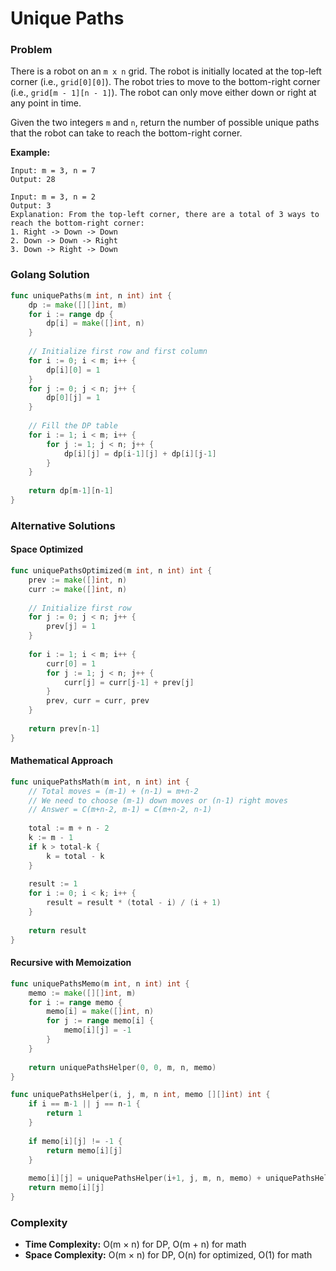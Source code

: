 # Unique Paths

### Problem
There is a robot on an `m x n` grid. The robot is initially located at the top-left corner (i.e., `grid[0][0]`). The robot tries to move to the bottom-right corner (i.e., `grid[m - 1][n - 1]`). The robot can only move either down or right at any point in time.

Given the two integers `m` and `n`, return the number of possible unique paths that the robot can take to reach the bottom-right corner.

**Example:**
```
Input: m = 3, n = 7
Output: 28

Input: m = 3, n = 2
Output: 3
Explanation: From the top-left corner, there are a total of 3 ways to reach the bottom-right corner:
1. Right -> Down -> Down
2. Down -> Down -> Right
3. Down -> Right -> Down
```

### Golang Solution

```go
func uniquePaths(m int, n int) int {
    dp := make([][]int, m)
    for i := range dp {
        dp[i] = make([]int, n)
    }
    
    // Initialize first row and first column
    for i := 0; i < m; i++ {
        dp[i][0] = 1
    }
    for j := 0; j < n; j++ {
        dp[0][j] = 1
    }
    
    // Fill the DP table
    for i := 1; i < m; i++ {
        for j := 1; j < n; j++ {
            dp[i][j] = dp[i-1][j] + dp[i][j-1]
        }
    }
    
    return dp[m-1][n-1]
}
```

### Alternative Solutions

#### **Space Optimized**
```go
func uniquePathsOptimized(m int, n int) int {
    prev := make([]int, n)
    curr := make([]int, n)
    
    // Initialize first row
    for j := 0; j < n; j++ {
        prev[j] = 1
    }
    
    for i := 1; i < m; i++ {
        curr[0] = 1
        for j := 1; j < n; j++ {
            curr[j] = curr[j-1] + prev[j]
        }
        prev, curr = curr, prev
    }
    
    return prev[n-1]
}
```

#### **Mathematical Approach**
```go
func uniquePathsMath(m int, n int) int {
    // Total moves = (m-1) + (n-1) = m+n-2
    // We need to choose (m-1) down moves or (n-1) right moves
    // Answer = C(m+n-2, m-1) = C(m+n-2, n-1)
    
    total := m + n - 2
    k := m - 1
    if k > total-k {
        k = total - k
    }
    
    result := 1
    for i := 0; i < k; i++ {
        result = result * (total - i) / (i + 1)
    }
    
    return result
}
```

#### **Recursive with Memoization**
```go
func uniquePathsMemo(m int, n int) int {
    memo := make([][]int, m)
    for i := range memo {
        memo[i] = make([]int, n)
        for j := range memo[i] {
            memo[i][j] = -1
        }
    }
    
    return uniquePathsHelper(0, 0, m, n, memo)
}

func uniquePathsHelper(i, j, m, n int, memo [][]int) int {
    if i == m-1 || j == n-1 {
        return 1
    }
    
    if memo[i][j] != -1 {
        return memo[i][j]
    }
    
    memo[i][j] = uniquePathsHelper(i+1, j, m, n, memo) + uniquePathsHelper(i, j+1, m, n, memo)
    return memo[i][j]
}
```

### Complexity
- **Time Complexity:** O(m × n) for DP, O(m + n) for math
- **Space Complexity:** O(m × n) for DP, O(n) for optimized, O(1) for math
